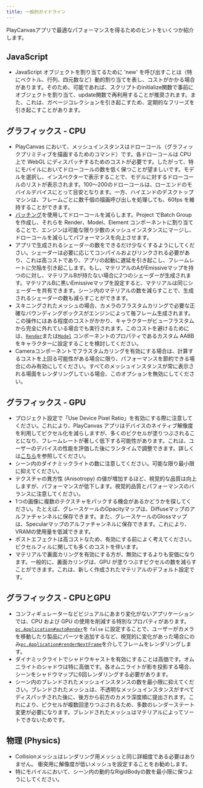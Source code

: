 ```yaml
---
title: 一般的ガイドライン
---
```


PlayCanvasアプリで最適なパフォーマンスを得るためのヒントをいくつか紹介します。

## JavaScript

* JavaScript オブジェクトを割り当てるために 'new' を呼び出すことは（特にベクトル、行列、四元数など）動的割り当てを表し、コストがかかる場合があります。そのため、可能であれば、スクリプトのinitialize関数で事前にオブジェクトを割り当て、update関数で再利用することが推奨されます。また、これは、ガベージコレクションを引き起こすため、定期的なフリーズを引き起こすことがあります。

## グラフィックス - CPU

* PlayCanvas において、メッシュインスタンスはドローコール（グラフィックプリミティブを描画するためのコマンド）です。各ドローコールは CPU 上で WebGL にディスパッチするためのコストが必要です。したがって、特にモバイルにおいてドローコールの数を低く保つことが望ましいです。モデルを選択し、インスペクターで表示することで、モデルに対するドローコールのリストが表示されます。100～200のドローコールは、ローエンドのモバイルデバイスにとって目安となります。一方、ハイエンドのデスクトップマシンは、フレームごとに数千個の描画呼び出しを処理しても、60fps を維持することができます。
* [バッチング][1]を使用してドローコールを減らします。Project でBatch Groupを作成し、それらを Render、Model、Element コンポーネントに割り当てることで、エンジンは可能な限り少数のメッシュインスタンスにマージし、ドローコールを減らしてパフォーマンスを向上させます。
* アプリで生成されるシェーダーの数をできるだけ少なくするようにしてください。シェーダーは必要に応じてコンパイルおよびリンクされる必要があり、これは高コストであり、アプリの起動に遅延を引き起こし、フレームレートに欠陥を引き起こします。もし、マテリアルのAがEmissiveマップを持つのに対し、マテリアルBが持たない場合に2つのシェーダーが生成されます。マテリアルBに黒いEmissiveマップを設定すると、マテリアルは同じシェーダーを共有できます。シーン内のマテリアルの数を減らすことで、生成されるシェーダーの数も減らすことができます。
* スキニングされたメッシュの場合、カメラのフラスタムカリングで必要な正確なバウンディングボックスがエンジンによって毎フレーム生成されます。この操作にはある程度のコストがかかり、キャラクターがビューフラスタムから完全に外れている場合でも実行されます。このコストを避けるためには、[`Render`][5]または[`Model`][6] コンポーネントのプロパティであるカスタム AABB をキャラクターに設定することを検討してください。
* Cameraコンポーネントでフラスタムカリングを有効にする場合は、計算するコストを上回る可能性がある場合に限り、パフォーマンスを節約できる場合にのみ有効にしてください。すべてのメッシュインスタンスが常に表示される場面をレンダリングしている場合、このオプションを無効にしてください。

## グラフィックス - GPU

* プロジェクト設定で「Use Device Pixel Ratio」を有効にする際に注意してください。これにより、PlayCanvas アプリはデバイスのネイティブ解像度を利用してピクセル化を減らしますが、多くのピクセルが塗りつぶされることになり、フレームレートが著しく低下する可能性があります。これは、ユーザーのデバイスの性能を評価した後にランタイムで調整できます。詳しくは[こちら][2]を参照してください。
* シーン内のダイナミックライトの数に注意してください。可能な限り最小限に抑えてください。
* テクスチャの異方性 (Anisotropy) の値が増加するほど、視覚的な品質は向上しますが、パフォーマンスが低下します。視覚的品質とパフォーマンスのバランスに注意してください。
* 1つの画像に複数のテクスチャをパックする機会があるかどうかを探してください。たとえば、グレースケールのOpacityマップは、Diffuseマップのアルファチャンネルに保存できます。また、グレースケールのGlossマップは、Specularマップのアルファチャンネルに保存できます。これにより、VRAMの使用量を低減できます。
* ポストエフェクトは高コストなため、有効にする前によく考えてください。ピクセルフィルに関しても多くのコストを伴います。
* マテリアルで裏面カリングを有効にする方が、無効にするよりも安価になります。一般的に、裏面カリングは、GPU が塗りつぶすピクセルの数を減らすことができます。これは、新しく作成されたマテリアルのデフォルト設定です。

## グラフィックス - CPUとGPU

* コンフィギュレーターなどビジュアルにあまり変化がないアプリケーションでは、CPU および GPU の使用を削減する特別なプロパティがあります。[`pc.Application#autoRender`][3]を `false` に設定することで、ユーザーがカメラを移動したり製品にパーツを追加するなど、視覚的に変化があった場合にのみ[`pc.Application#renderNextFrame`][4]を介してフレームをレンダリングします。
* ダイナミックライトでシャドウキャストを有効にすることは高価です。オムニライトのシャドウは特に高価です。各オムニライトが影を投影する場合、シーンをシャドウマップに6回レンダリングする必要があります。
* シーン内のブレンドされたメッシュインスタンスの数を最小限に抑えてください。ブレンドされたメッシュは、不透明なメッシュインスタンスがすべてディスパッチされた後に、後方から前方のカメラ深度順に提出されます。これにより、ピクセルが複数回塗りつぶされるため、多数のレンダーステート変更が必要になります。ブレンドされたメッシュはマテリアルによってソートできないためです。

## 物理 (Physics)

* Collisionメッシュはレンダリング用メッシュと同じ詳細度である必要はありません。 衝突用に解像度が低いメッシュを設定することをお勧めします。
* 特にモバイルにおいて、シーン内の動的なRigidBodyの数を最小限に保つようにしてください。

[1]: /user-manual/graphics/advanced-rendering/batching
[2]: /user-manual/optimization/runtime-devicepixelratio
[3]: https://api.playcanvas.com/engine/classes/AppBase.html#autorender
[4]: https://api.playcanvas.com/engine/classes/AppBase.html#rendernextframe
[5]: https://api.playcanvas.com/engine/classes/RenderComponent.html#customaabb
[6]: https://api.playcanvas.com/engine/classes/ModelComponent.html#customaabb
